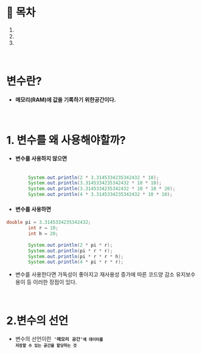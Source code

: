 # 🔖 목차

1.
2.
3.

<br/>

# 변수란?

- #### 메모리(RAM)에 값을 기록하기 위한공간이다.

<br/>

# 1. 변수를 왜 사용해야할까?

- #### 변수를 사용하지 않으면

```java
  
		System.out.println(2 * 3.3145334235342432 * 10);
		System.out.println(3.3145334235342432 * 10 * 10);
		System.out.println(3.3145334235342432 * 10 * 10 * 20);
		System.out.println(4 * 3.3145334235342432 * 10 * 10);
```

- #### 변수를 사용하면

```java
double pi = 3.3145334235342432;
		int r = 10;
		int h = 20;
		
		System.out.println(2 * pi * r);
		System.out.println(pi * r * r);
		System.out.println(pi * r * r * h);
		System.out.println(4 * pi * r * r);
```

 - 변수를 사용한다면 가독성이 좋아지고 재사용성 증가에 따른 코드양 감소 유지보수 용이 등 이러한 장점이 있다.

<br/>

# 2.변수의 선언

- 변수의 선언이란<code><strong> '메모리 공간'<code><strong>에 데이터를 **저장할 수 있는 공간을 할당**하는 것
          
   
